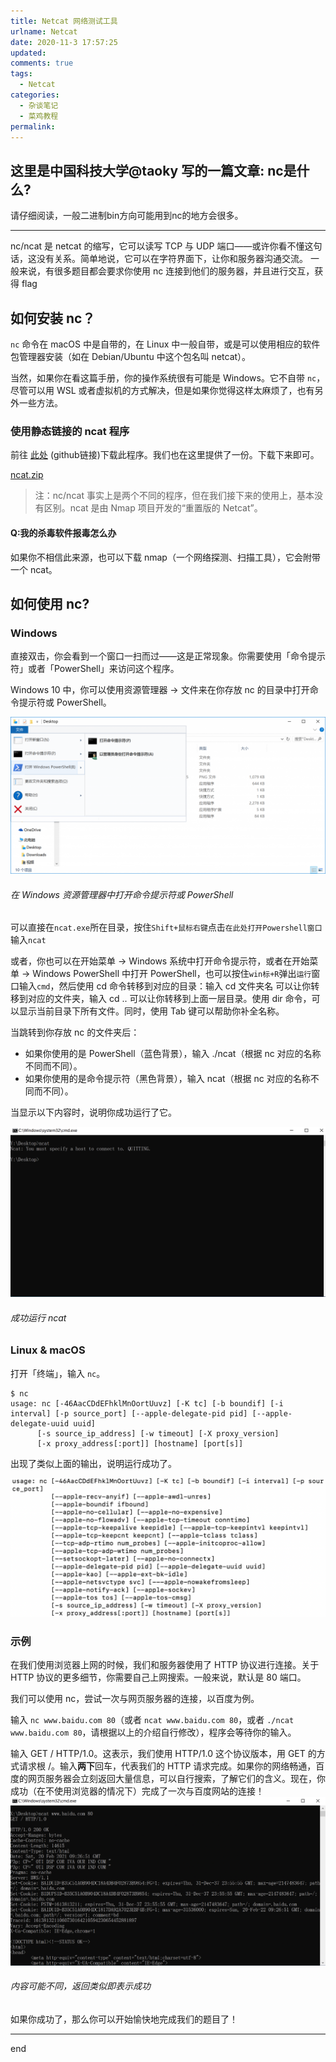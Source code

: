 ```yaml
---
title: Netcat 网络测试工具
urlname: Netcat
date: 2020-11-3 17:57:25
updated: 
comments: true
tags: 
  - Netcat
categories: 
  - 杂谈笔记
  - 菜鸡教程
permalink: 
---
```


**这里是中国科技大学@taoky 写的一篇文章: nc是什么?**
---

请仔细阅读，一般二进制bin方向可能用到nc的地方会很多。



---
nc/ncat 是 netcat 的缩写，它可以读写 TCP 与 UDP 端口——或许你看不懂这句话，这没有关系。简单地说，它可以在字符界面下，让你和服务器沟通交流。
一般来说，有很多题目都会要求你使用 nc 连接到他们的服务器，并且进行交互，获得 flag

## 如何安装 nc？

`nc` 命令在 macOS 中是自带的，在 Linux 中一般自带，或是可以使用相应的软件包管理器安装（如在 Debian/Ubuntu 中这个包名叫 netcat）。

当然，如果你在看这篇手册，你的操作系统很有可能是 Windows。它不自带 `nc`，尽管可以用 WSL 或者虚拟机的方式解决，但是如果你觉得这样太麻烦了，也有另外一些方法。

### 使用静态链接的 ncat 程序

前往 [此处](https://github.com/andrew-d/static-binaries/blob/master/binaries/windows/x86/ncat.exe) (github链接)下载此程序。我们也在这里提供了一份。下载下来即可。

[ncat.zip](/download/ncat.zip)

> 注：nc/ncat 事实上是两个不同的程序，但在我们接下来的使用上，基本没有区别。ncat 是由 Nmap 项目开发的“重置版的 Netcat”。

#### Q:我的杀毒软件报毒怎么办

如果你不相信此来源，也可以下载 nmap（一个网络探测、扫描工具），它会附带一个 ncat。

## 如何使用 nc?

### Windows

直接双击，你会看到一个窗口一扫而过——这是正常现象。你需要使用「命令提示符」或者「PowerShell」来访问这个程序。

Windows 10 中，你可以使用资源管理器 -> 文件来在你存放 nc 的目录中打开命令提示符或 PowerShell。

![](Netcat%20%E7%BD%91%E7%BB%9C%E6%B5%8B%E8%AF%95%E5%B7%A5%E5%85%B7/explorer-1024x510.png)
###### 在 Windows 资源管理器中打开命令提示符或 PowerShell

可以直接在`ncat.exe`所在目录，按住`Shift+鼠标右键`点击`在此处打开Powershell窗口`输入`ncat`

或者，你也可以在开始菜单 -> Windows 系统中打开命令提示符，或者在开始菜单 -> Windows PowerShell 中打开 PowerShell，也可以按住`win标+R`弹出`运行`窗口输入`cmd`，然后使用 cd 命令转移到对应的目录：输入 cd 文件夹名 可以让你转移到对应的文件夹，输入 cd .. 可以让你转移到上面一层目录。使用 dir 命令，可以显示当前目录下所有文件。同时，使用 Tab 键可以帮助你补全名称。

当跳转到你存放 nc 的文件夹后：

- 如果你使用的是 PowerShell（蓝色背景），输入 ./ncat（根据 nc 对应的名称不同而不同）。
- 如果你使用的是命令提示符（黑色背景），输入 ncat（根据 nc 对应的名称不同而不同）。

当显示以下内容时，说明你成功运行了它。

![nc](Netcat%20%E7%BD%91%E7%BB%9C%E6%B5%8B%E8%AF%95%E5%B7%A5%E5%85%B7/image-20210220172523253.png)
###### 成功运行 ncat


### Linux & macOS

打开「终端」，输入 `nc`。

```
$ nc
usage: nc [-46AacCDdEFhklMnOortUuvz] [-K tc] [-b boundif] [-i interval] [-p source_port] [--apple-delegate-pid pid] [--apple-delegate-uuid uuid]
	  [-s source_ip_address] [-w timeout] [-X proxy_version]
	  [-x proxy_address[:port]] [hostname] [port[s]]
```

出现了类似上面的输出，说明运行成功了。

![image-20210220170815879](Netcat%20%E7%BD%91%E7%BB%9C%E6%B5%8B%E8%AF%95%E5%B7%A5%E5%85%B7/image-20210220170815879.png)


### 示例

在我们使用浏览器上网的时候，我们和服务器使用了 HTTP 协议进行连接。关于 HTTP 协议的更多细节，你需要自己上网搜索。一般来说，默认是 80 端口。

我们可以使用 nc，尝试一次与网页服务器的连接，以百度为例。

输入 `nc www.baidu.com 80`（或者 `ncat www.baidu.com 80`，或者 `./ncat www.baidu.com 80`，请根据以上的介绍自行修改），程序会等待你的输入。

输入 GET / HTTP/1.0。这表示，我们使用 HTTP/1.0 这个协议版本，用 GET 的方式请求根 /。输入**两下**回车，代表我们的 HTTP 请求完成。如果你的网络畅通，百度的网页服务器会立刻返回大量信息，可以自行搜索，了解它们的含义。现在，你成功（在不使用浏览器的情况下）完成了一次与百度网站的连接！
![nc success](Netcat%20%E7%BD%91%E7%BB%9C%E6%B5%8B%E8%AF%95%E5%B7%A5%E5%85%B7/image-20210220172713535.png)
###### 内容可能不同，返回类似即表示成功

如果你成功了，那么你可以开始愉快地完成我们的题目了！

---
end